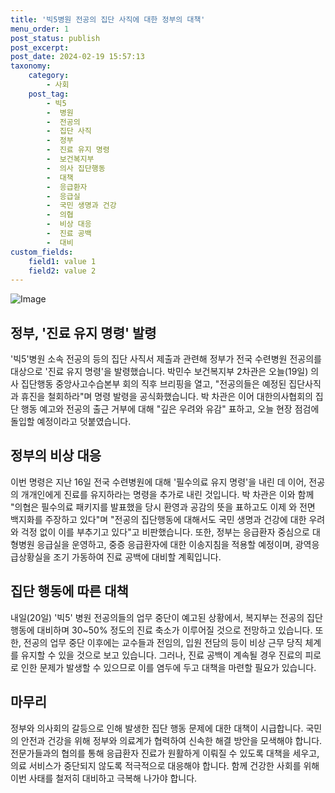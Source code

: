 ```yaml
---
title: '빅5병원 전공의 집단 사직에 대한 정부의 대책'
menu_order: 1
post_status: publish
post_excerpt: 
post_date: 2024-02-19 15:57:13
taxonomy:
    category:
        - 사회
    post_tag:
        - 빅5
        -  병원
        -  전공의
        -  집단 사직
        -  정부
        -  진료 유지 명령
        -  보건복지부
        -  의사 집단행동
        -  대책
        -  응급환자
        -  응급실
        -  국민 생명과 건강
        -  의협
        -  비상 대응
        -  진료 공백
        -  대비
custom_fields:
    field1: value 1
    field2: value 2
---
```


![Image](https://imgnews.pstatic.net/image/056/2024/02/19/0011664486_001_20240219115501134.jpg?type=w647)

## 정부, '진료 유지 명령' 발령
'빅5'병원 소속 전공의 등의 집단 사직서 제출과 관련해 정부가 전국 수련병원 전공의를 대상으로 '진료 유지 명령'을 발령했습니다. 박민수 보건복지부 2차관은 오늘(19일) 의사 집단행동 중앙사고수습본부 회의 직후 브리핑을 열고, "전공의들은 예정된 집단사직과 휴진을 철회하라"며 명령 발령을 공식화했습니다. 박 차관은 이어 대한의사협회의 집단 행동 예고와 전공의 출근 거부에 대해 "깊은 우려와 유감" 표하고, 오늘 현장 점검에 돌입할 예정이라고 덧붙였습니다.
## 정부의 비상 대응
이번 명령은 지난 16일 전국 수련병원에 대해 '필수의료 유지 명령'을 내린 데 이어, 전공의 개개인에게 진료를 유지하라는 명령을 추가로 내린 것입니다. 박 차관은 이와 함께 "의협은 필수의료 패키지를 발표했을 당시 환영과 공감의 뜻을 표하고도 이제 와 전면 백지화를 주장하고 있다"며 "전공의 집단행동에 대해서도 국민 생명과 건강에 대한 우려와 걱정 없이 이를 부추기고 있다"고 비판했습니다. 또한, 정부는 응급환자 중심으로 대형병원 응급실을 운영하고, 중증 응급환자에 대한 이송지침을 적용할 예정이며, 광역응급상황실을 조기 가동하여 진료 공백에 대비할 계획입니다.
## 집단 행동에 따른 대책
내일(20일) '빅5' 병원 전공의들의 업무 중단이 예고된 상황에서, 복지부는 전공의 집단 행동에 대비하며 30~50% 정도의 진료 축소가 이루어질 것으로 전망하고 있습니다. 또한, 전공의 업무 중단 이후에는 교수들과 전임의, 입원 전담의 등이 비상 근무 당직 체계를 유지할 수 있을 것으로 보고 있습니다. 그러나, 진료 공백이 계속될 경우 진료의 피로로 인한 문제가 발생할 수 있으므로 이를 염두에 두고 대책을 마련할 필요가 있습니다.
## 마무리
정부와 의사회의 갈등으로 인해 발생한 집단 행동 문제에 대한 대책이 시급합니다. 국민의 안전과 건강을 위해 정부와 의료계가 협력하여 신속한 해결 방안을 모색해야 합니다. 전문가들과의 협의를 통해 응급환자 진료가 원활하게 이뤄질 수 있도록 대책을 세우고, 의료 서비스가 중단되지 않도록 적극적으로 대응해야 합니다. 함께 건강한 사회를 위해 이번 사태를 철저히 대비하고 극복해 나가야 합니다.
